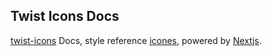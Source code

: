 ## Twist Icons Docs
[twist-icons](https://github.com/twist-space/twist-icons) Docs, style reference [icones](https://icones.js.org), powered by [Nextjs](https://nextjs.org/).